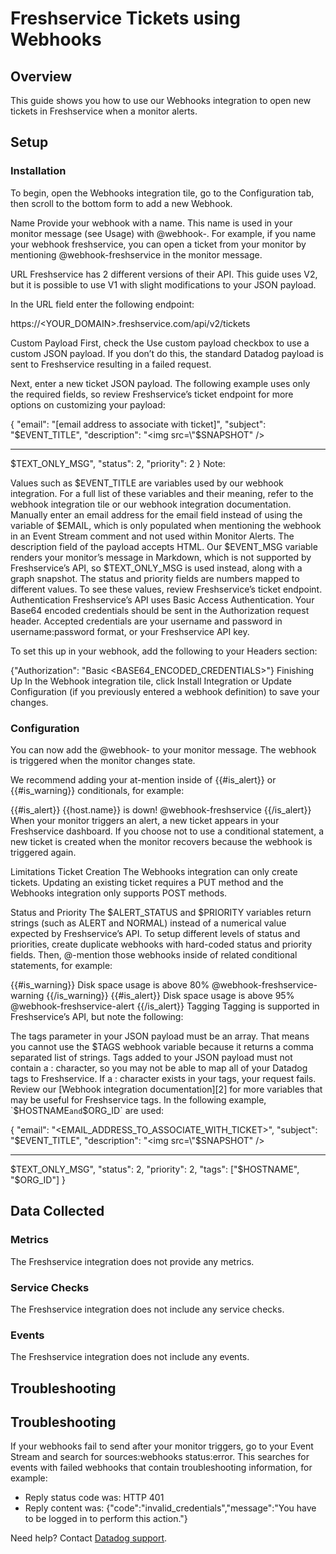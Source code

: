 # Freshservice Tickets using Webhooks

## Overview

This guide shows you how to use our Webhooks integration to open new tickets in Freshservice when a monitor alerts.

## Setup

### Installation

To begin, open the Webhooks integration tile, go to the Configuration tab, then scroll to the bottom form to add a new Webhook.

Name
Provide your webhook with a name. This name is used in your monitor message (see Usage) with @webhook-<NAME>. For example, if you name your webhook freshservice, you can open a ticket from your monitor by mentioning @webhook-freshservice in the monitor message.

URL
Freshservice has 2 different versions of their API. This guide uses V2, but it is possible to use V1 with slight modifications to your JSON payload.

In the URL field enter the following endpoint:

https://<YOUR_DOMAIN>.freshservice.com/api/v2/tickets

Custom Payload
First, check the Use custom payload checkbox to use a custom JSON payload. If you don’t do this, the standard Datadog payload is sent to Freshservice resulting in a failed request.

Next, enter a new ticket JSON payload. The following example uses only the required fields, so review Freshservice’s ticket endpoint for more options on customizing your payload:

{
  "email": "[email address to associate with ticket]",
  "subject": "$EVENT_TITLE",
  "description": "<img src=\"$SNAPSHOT\" /><hr/>$TEXT_ONLY_MSG",
  "status": 2,
  "priority": 2
}
Note:

Values such as $EVENT_TITLE are variables used by our webhook integration. For a full list of these variables and their meaning, refer to the webhook integration tile or our webhook integration documentation.
Manually enter an email address for the email field instead of using the variable of $EMAIL, which is only populated when mentioning the webhook in an Event Stream comment and not used within Monitor Alerts.
The description field of the payload accepts HTML. Our $EVENT_MSG variable renders your monitor’s message in Markdown, which is not supported by Freshservice’s API, so $TEXT_ONLY_MSG is used instead, along with a graph snapshot.
The status and priority fields are numbers mapped to different values. To see these values, review Freshservice’s ticket endpoint.
Authentication
Freshservice’s API uses Basic Access Authentication. Your Base64 encoded credentials should be sent in the Authorization request header. Accepted credentials are your username and password in username:password format, or your Freshservice API key.

To set this up in your webhook, add the following to your Headers section:

{"Authorization": "Basic <BASE64_ENCODED_CREDENTIALS>"}
Finishing Up
In the Webhook integration tile, click Install Integration or Update Configuration (if you previously entered a webhook definition) to save your changes.

### Configuration

You can now add the @webhook-<NAME> to your monitor message. The webhook is triggered when the monitor changes state.

We recommend adding your at-mention inside of {{#is_alert}} or {{#is_warning}} conditionals, for example:

{{#is_alert}}
    {{host.name}} is down!
    @webhook-freshservice
{{/is_alert}}
When your monitor triggers an alert, a new ticket appears in your Freshservice dashboard. If you choose not to use a conditional statement, a new ticket is created when the monitor recovers because the webhook is triggered again.

Limitations
Ticket Creation
The Webhooks integration can only create tickets. Updating an existing ticket requires a PUT method and the Webhooks integration only supports POST methods.

Status and Priority
The $ALERT_STATUS and $PRIORITY variables return strings (such as ALERT and NORMAL) instead of a numerical value expected by Freshservice’s API. To setup different levels of status and priorities, create duplicate webhooks with hard-coded status and priority fields. Then, @-mention those webhooks inside of related conditional statements, for example:

{{#is_warning}}
    Disk space usage is above 80%
    @webhook-freshservice-warning
{{/is_warning}}
{{#is_alert}}
    Disk space usage is above 95%
    @webhook-freshservice-alert
{{/is_alert}}
Tagging
Tagging is supported in Freshservice’s API, but note the following:

The tags parameter in your JSON payload must be an array. That means you cannot use the $TAGS webhook variable because it returns a comma separated list of strings.
Tags added to your JSON payload must not contain a : character, so you may not be able to map all of your Datadog tags to Freshservice. If a : character exists in your tags, your request fails.
Review our [Webhook integration documentation][2] for more variables that may be useful for Freshservice tags. In the following example, `$HOSTNAME` and `$ORG_ID` are used:


{
"email": "<EMAIL_ADDRESS_TO_ASSOCIATE_WITH_TICKET>",
"subject": "$EVENT_TITLE",
"description": "<img src=\"$SNAPSHOT\" /><hr/>$TEXT_ONLY_MSG",
"status": 2,
"priority": 2,
"tags": ["$HOSTNAME", "$ORG_ID"]
}

## Data Collected

### Metrics

The Freshservice integration does not provide any metrics.

### Service Checks

The Freshservice integration does not include any service checks.

### Events

The Freshservice integration does not include any events.

## Troubleshooting

## Troubleshooting
If your webhooks fail to send after your monitor triggers, go to your Event Stream and search for sources:webhooks status:error. This searches for events with failed webhooks that contain troubleshooting information, for example:

- Reply status code was: HTTP 401
- Reply content was:
  {"code":"invalid_credentials","message":"You have to be logged in to perform this action."}

Need help? Contact [Datadog support][1].

[1]: https://docs.datadoghq.com/help/
